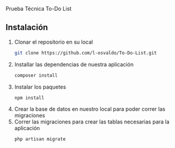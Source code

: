 
Prueba Técnica To-Do List

## Instalación

1. Clonar el repositorio en su local 
    ```sh
    git clone https://github.com/l-osvaldo/To-Do-List.git
    ```
2. Installar las dependencias de nuestra aplicación
    ```sh
    composer install
    ```
3. Instalar los paquetes
    ```sh
    npm install
    ```
4. Crear la base de datos en nuestro local para poder correr las migraciones 
5. Correr las migraciones para crear las tablas necesarias para la aplicación
    ```sh
    php artisan migrate
    ```
